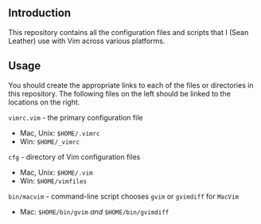 
Introduction
------------

This repository contains all the configuration files and scripts that I (Sean
Leather) use with Vim across various platforms.

Usage
-----

You should create the appropriate links to each of the files or directories in
this repository. The following files on the left should be linked to the
locations on the right.

`vimrc.vim`     - the primary configuration file
*  Mac, Unix:   `$HOME/.vimrc`
*  Win:         `$HOME/_vimrc`

`cfg`           - directory of Vim configuration files
*  Mac, Unix:   `$HOME/.vim`
*  Win:         `$HOME/vimfiles`

`bin/macvim`    - command-line script chooses `gvim` or `gvimdiff` for `MacVim`
*  Mac:         `$HOME/bin/gvim` *and* `$HOME/bin/gvimdiff`

